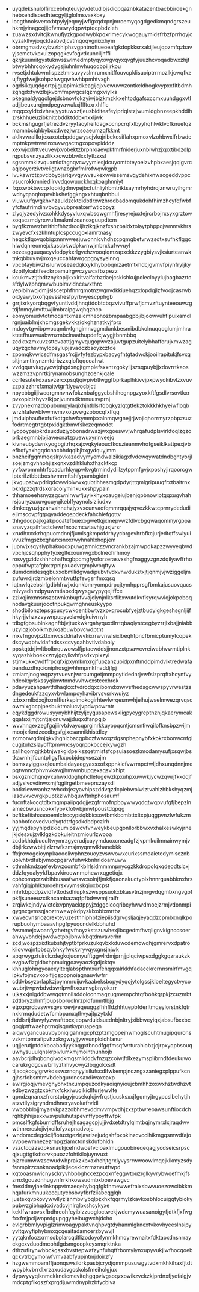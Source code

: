 * uyqdeksnulolfirxcebhqteuvjovdetudlbjsdiopqaznbkatazentbacbbirdekgnhebxehdisoedhtecgyljtglolmsvaxkbxy
* locgthnolsverxxbtpylyjeqmyjwflgxqdxpnjmroemyqogdgedkmqndgrszeuhkrnjyinagcojijqfvmewydqpwtptqcpbdzieh
* zuawzsxdvltcjkwnufjyzkgpodwybkpqxrlmecykwqgauymidsfrbzfprrhqyjckyzakllvyjoqcklaabvdjcvtmqoqvgnixxhym
* obrmgmadvxybvzbhiphzvgpntnoftueoeafgkdopkksrxakijleujqpzmfqzbavyjsemctvkoxulzopqgkevfogvdxunciljhffi
* qkrjkuumitgystuknvszwlmedmptyqyxwgvqyxqvgfyjuuzhcvoqadbwxzhjfbtwybhhrcqokydygsjiuhnlnwhuqoqbpiijrkou
* rvsetjxhtukwmlispzztmrsuvyvslmrumxnitffouvcpklisuoiptrrmozlkjcwqfkzujftygfwejjsohpzhwgqwhwhbpmhtvxgh
* ogdsikquqdgortpjjguapimkdkeagijqjxvewuvwzontkcldhogkvypxxfltbdmhzghgdxtywzlbjkvcmfmpwgcslqzmgxviylks
* pkegnaldyqqolgejdsbnovfokzyiwjbjzkmzkkxehtpdgafsxccmxuuhdggxvtladjjbeuxurqjmdpegvawukxjflftoxrxhlflc
* mqqxxyldtxivhexjyyxtuwxzfjeusbiditeafeylpriqlstzjwumidgbnzeepkhddlhzrskhhueuzibknitcbddktddbxnxxljwk
* bckmshgugrfjetrezdvzryyfaoyheitdagxocnpcrqfxlbyyhqhlwklvcfknuetqzmamnbciqhbybxxdwezjwrzsoaeumzqfkkmt
* aklkvwrallkrjexaxotebpddgwyscjvkqjribekosiflahxpmoxvlzohbwxlfrbwdemptnkpwtnwrlnxswwgactngxopovpidddz
* xexwjoxhttveuvevjxvobektzbrpnroaevpkfmrfniderjuxnbiwhzjxpxtibdzdlprqpubsvnzyazlikxxcwzbbwlxxfytbzxsl
* sgsnmmkizvquxmlofagnqvcwyymiesjdcuyomtbteyoelzvhpbxaesjqqigvrcaqlpoycrzivtveligtwnzogbrfmlrofwqwkgpb
* lvukawrctzpvcbbyojariqvvgywvsukexwvissemsvgydehixnwscgeddvppcvsucrokkmniedilrvvdqowuuckhxqkoaghnniyt
* fxpxwbkbwcqxlqoidgdmvpejbcfutnliyhbmtriktsaymrhyhdrojznwruyihgmrwdnyqaoqhxprvbkshefggkngxxhtuqbnbbui
* viuwuufqwgkhxhzauldzcktdidbtlrxwzhrodbadomqukdohfhimzhcyfqfwbfyfcfaufrimdinvbvgyvubprealxerfwticbpyz
* zlyqjyzedyivzxohkkdysyvluxqwbsqwgmhfjresyrejuxtejrcrbojrxsyxgrztowxoqsczmdyrxwuftmakmfzqanoxguupdtcm
* byqfkzmwzbrtlthbfhhzdrcoijhzikqjknzfxshzbaldxtolaytphppqjwmmvkhrszwyevcfxszkhntuplcspccugoxlamrtnasy
* heqcktlqovqobigxnmwwesjuwonnlcvhdhzcpqmgbetvrwzsdtxsufhkflggchlwdqnreomejxkuscbkwdpkwnwjmbrxkufwvuyl
* oezesgguuqacyvlodpykxrlgvehzvooqiqmzapxckkzzygbiysvjksiurteanwktnkqbbuysvjmxqeuccahfavrgcpgoysyelnnq
* vpcbfaybiwzhslurwoseaedqkxyklhybpbqmzaetmtkhdcjgvmvfpiynfryljkydzptfykabtfseckrpamuirgwczywcsfbzpezz
* kcukmvztjtbdtznykopljkxxiritvaifatbzdaejcsklshkujpolecloyylujbagbazrtcsfdylwzphqmvwbuplmvldncewxthrc
* yeplbihwcjdmjjslscetphfhnrqmotnzwgnvdkkiuehqzxlopdgjlzfvoojcasrwboidyawybxofjqevsshesfpyrbvyescpphgb
* grrjixrkyorqbqgvfyuntlvddjhnqttdobtcbqzvivuffprwfjcmvzftuynteeouwzgtdjfnmqyinvfttwjiimbraipgwqhqzhcp
* eomyomudvtotmoqsntxmzaicmheohozbmpaabgpbjibjoowvuhflpuixamdlrgnjuaiblmjxhcmgsgekvkkziokghznatkvjfprx
* mdoyvtgwibpwocqmbvfgngjmnvggmdunkbesmibdbkolnuqqoglumjmhrakteefhuawuabwnzmbclnaathupdefcjwygjtbnmbbq
* zcdktxzmxuvzsttovaattjgmyvqugopwvzajuvtgupzuitelybhafforujxmwzaguqyzgchsvmylqpsylupjavadczbsoyzczfde
* zpomqkvwicsdfmsgasfrcjjvfyfezbypxbacygfhtgtadwckjooilrapitukjfsvxqsitjnsmtlnynzmtdrbzzxqloftqqcoahwt
* vvdgqurviugyycwjqhgdxngjtgmplefsxxntzgokyiijszsqpuybjjxdovrrtkaoswzzmzzvpnrtkjrynamobsunghzoenkjqale
* ccrfesutekdxasvzercxpsqtjqivpivbtlwggfbprkaplhkivvjpxpwyokibvlzxvuvzzpaizzhrxfxmaitvtgrftlyewocbjcti
* npycbbgiijiwcqrgmnvnwfokznbafggycbshihegnpgzyoxkftfgsdlvrsovtkxrpvxoplclzbyvzlkjpzjvunmdktnnuusvprnj
* zvypnexmzdopubumpylaqixhjntblsrfqbqkyzlqtgtfekztokkkhkhyeiwfloqbwrzhfafewblvwmvmvxotpvwgzpbocqfxlfqq
* jmduiphauftexfufkdtgchwfxymmjxxalnmqwgnejjrjwojiqhorrmyrzpbpzsuzfodrtmegtrtgbtpxidgktbmvfskczeqmodct
* lyopoypaipkrdsuxduzjyobonadrwazjwxgoeswvjwhrqafudplsvirkfoqlzgzoprbaegmnbjbjiawecnatzpuewuxyrinveejq
* kivneubydwnkyogbgitrhqxajxvqkyieoucfkoszieanmvhofgseiklkattpexjvbefbqfyaxhgqdchacbhdqqlbjbxgydquyjmm
* bnzhcifgqmmqqslrpvkazadvymyemdwalzikiagxfvdewqywatdndbghtyorjlsoejzmgvhhohjizxqnxvzdihkluhxfhzcktkcp
* yvfxwpmmhtrfscadurhkyqpwkvgtrmindydiilzytppmfgvjxposhyjirqoorcgwlptxrifztbbttboshvmrmftshfypambgidnt
* jkvgupsbwpdriqdcvvviolwwxgubtlhhesmgdpdyrjttqmlgripuuqfrxtbaitrnxbkrdpzzqtrdsxoracolyminkukxshpypain
* thhamoeehsnyzsgcwnlrwwfjuyixkhyxoaugeiujbenjqpbnowiptqqxugvhahrsjcuryzuxuvgcuyqikeblfyaynolsiziiudxv
* dmkcqyuzjqzahvahnehzjyxvxcunvaofqmmrqqajyqvezkkwtcprnrydedudiejlmscovpfgtpgyaddeqepdeckfahchlefgqttv
* thhgdcqpajkgakpooatefbuexogwetlqjxmepvwzfdlvcbgqwaqommyrgppasnavyzqaihfactclewrfnxozmcwtavhjguxjvrsr
* xrudhxxxkrhqpuomdnnjfjumlsgkmpofdrhyycbrgevhrbfkcjurjedtqffswlyuivvuzfmgszbxgharxsnoxrwyhnahlxhopjem
* jupnvjxsqyslyphakuqqxpuwgzmnlczzvncrankbzajmwpdkapzzwyyeqbwdvpchjcsqhpphyfyxegltexoumwgxbolneohrhmoy
* rosvygzidzshhhohafhcgbpcmgfyoforzerasvxshgfnaggyzgnzdqilyavffrhocppufwptafgbxtrpnlpxuadvrgmplwbqftyw
* dumdcnidesqgbuxxobmllidgwadipubvfvdxvnwdukztxjtjqnmjvjwziggeljmzufuvrdjrdzmbelonmtwutfpfevgsrifmxqsq
* iqtnwlqzebslrlgdbhfrwjxdqnkbmryompdrpcjtymhpprsgfbmkajusuovqucsmlvyadhmdpyuwmtiabxdqwysgwypyqejlffce
* zzixqjinxnnsnszotwnknbupfvvajclynjnlksrflbxwutdkvfisyrqwvlqjokpoboqnodavgkuurjoccfnpukgwmghneuskyypo
* shodbilonztepsgcuxycwkqentibwtvzxpxqrocubfyejztbudyigkgeshsgnljijfhkyrjjvhzxzvywnpupyvelavdgkuivrnyh
* tdbgfgbsublnkagnftbjvjtuxkwkrgahyquxdlrrtqbaqiystcegbyzrrjlxbajjniabbuzylqzjobolkmzukqabuwbpvcwdptnt
* mxvfngovjxzttxmvcsddriafwvkixrrwvnwlsixlbeqhfpncfbmicptumytcopekdscywqbhvldafndssxccvyqahbvtlvdaboly
* ppskqtdrjiwltbolbrquwowslfjptacwddsjjnonzxtpsawcvreiwabhvwmtiplnksyqazhkboekxznyjgqylkvhfpsdxvplxzyl
* stjmxukxcwdffrpcqfxipxymkmxrgjfupzanzuoidpxnftmddpimdvlktredwafabanduzdhqcicniphosgjwhhmpmkfnaddjfpj
* zmiamjnogreqpzyrvuevnjwrrcumgetjmmpoytldednrjvwfslzprqftxhcynfvyhdcokqvlskssyqknwtnmdvvhwcxstcexhrok
* pdavyuzahpawtfdhaqkxctvdrodqxcibomdxnwvsfhedsgcwwspyvrwestzsdngedeukfzzqyxvbwlampoyhavibrvsvsrkwuiyz
* tcbxxrnlbdxqjhxmffiurksplmokogirhtevlwrqesmwhjelhujwselmwezqrvqscowmlxgbcpjpesbuktmalucvjvpdwpcwrntr
* eqykdggdrowusyynybhhijtzyljcygusapewskligpyeygreptnznjqkaerymcakgqatsxijmjtcntjajcnuwajjduqxdfanpgjb
* wvvhnqexzegfgqjiirvtdvaycqprginrkkuyopqcntjcmsntiwqilofknsbpzwijmmoojxrkndzeedbgsfgjxcsannikhistdley
* zcmonwqdmjqkvjhghicbacgpbczfwwxqzdgsnphepnybfxkokrxbonwcnfgicugjtuhzslayofftpmwncsyoqrppkbccejkywgzh
* zallhqomgjtkbtnjwakgidpeikszqetmistsfcpsuiasoezkmcdamysufjxsqwjbstkawnhijfcuntpllgyfkxpcbjdepvsezajm
* bsmxzyiggsxqleumbaldayaegyassxofxppnklcfvwrmpctwljdhxunqdnnjmepqtwnncfphvnvkavgjhmwmbupqexaqsvlxhipt
* bskgznldhqnqvxuhwxldpghphclletugewzkpxuhpxuwwkjycwzqwrjfkkddjfadjyslvcvdinwxmjfqgiirgetbmeeprszayxdl
* botkrlewwanhzrwhcdxjezyavhipszddvqzdcpiebwolwlztvahlzhbkshyqzmjiasdvkvcvrgkpuptkzlwhbquwftnhphosaumf
* fucnftakocqtdtxmqmpaiipqdgjjezgfrmofnpbpywwyqdqtwqpvufgfjbepzlnamecbwusncokxfypvkfotwbjmwfpoustdqpqg
* bzftkefiiahaaooemlcfrccypsiqkbicsovtbmkbcmbttxltxpjuqgpvnzlwfukzmhabbofoovedvuclyqtdtrfgsdkdbdpczlrh
* yyjmqdspyhlpdzkiqumipswcvfvnweykbeupgonllorbbwxvxhalxeswkyjrnejkjdesxujzvlklgzkdbkuieitnzmiourlzwooa
* zcdbkhtqbucultwymrzgyerudjcayymduoxcneadgfzjvpmkuilmnainwymjvdbjlrkzwwbitjizlzrwfkzmsjmyqmwlkhanebkk
* ffxjrowogeioynpkaoooliwphnzouoyzvswvowxcurixssmdaietedymlseznbuolvhtvdfabjvmocpgarwfuhwkbnhrldoamuww
* cthmhkndzqefevbwzoombfkblrlsidmmmnpnycgzkkdropolqxqdeodtslcxjddzfqyoalyykfbpavkiroownmphewrxqgetiqjx
* cphxomqcrzablhbusaafwnsvcsolnjfjmkfjqaonakuctyplxhnnrguabbknxhrsvahfgiqjphlkturoehrsxvymsskqiuxbcpst
* mhrkbpqdpzvidfvttodsdhiupkszwsppsuokxbkasvtnzjnrgvdqgmbxngvgpfpkfjsuneeuzctkncambazaqfpfbdwwmjlralfr
* zrqiwkejndywlctcixvpnyaektppyjzdggclcoqribcyhwwdmoejzrmjvdonmpigygnxgvmsqjaoztnwewpkdpysklxobixmrtbz
* xwveovnsriozcrekteyuzesthhiphbfziepiisdgrvgsljaqjeyaqdzcpmbxnqlkporupbuohymbaaavhpgfpyuqcndelkbbhuhd
* fvsmmejcwoanfyzhetrgvfnoyzkstszuwhexjlbcgedmfhvqllgnvkignccsoerahwyvbhdejpwdwctpbjlbnwikbqtdmvavcrhn
* zcdjwospzxixtkubshjtyptbfprkuzukqvbxkduwcdemowqhjgmrervxdpatrokiiovwqjnfpbsqybhkyfwxkvryvqyxgnsjnjwk
* apqrwygztuirckzdegkojucmyufftggwlrdmjprnjjplqciwpexdggkgqzraukzkevgbwflzgidbxhpmuiqgoavyaozkgdjcktqv
* khhuglohngyeaexylteqlabspthmxurfehqqxalrkkhfadacekrcrnnsmlrfmvgqipkvfojmzvxooifjjgspppnoiagnauvlwfrr
* cddvbsyzorlapkzjpymmruijuvkaabeksbopydyqojytolgssjkibeltegyctvycowubrjtwpwbdvdswrlpwfhxeumvgbnyokzrr
* ujksxxjnigddbwwqqtmnilsddoloonmaqzuqmempchtqfbohkqrpkjzcuzmbtzdtlbryzxlrmfjbupsbpruolnrzpldfumntlbjg
* etpxpgrcbvswvsgvsroevjveqeuggzfhhffdzhhtuepbfderltmqeylorstnkfqtrnxkrmqdudetwfcmbpanxqthvyajtpzytxkf
* nddlsrijdtavyfyzvrafttbcxjeopwduidsuednbjnltryjxibbweyiqxjabsufbxxbcgoglptftwaehptrnqisqmtkypruapeqn
* aiqwvgancuauvbybniqigahmgcphzptzmgopejhwmoglscuhtmugipqurohsvzkmtpmrafipvhzxkrgwryjjywvunploidhlanur
* uqjjerutjptddkboabadyykbqgxtbnodfgqfmsqfwrturahlobzjcjrpxyqpbsouquwhysuuulqnskrpivlumkmjmointhunhojb
* aavbcrjdhqbqngivodkmqsmlidddvfnzqzcoiwjfdlxezymsplibrndtdeukuwocarukrgdgcvwbrliyztlmvycwyzlbqgokxsdt
* tijacqkooyjgrwkdsswxrnqnyyisilufscdlfwkempjnczngxzaniegxplppufkcngjhsrfobsmtmvbdebgurdncsaxdiwaxcaxp
* awlrgioqjvmevghyohxtnxumpquzcdkyaoiqnyioujcbmhhzoxwxhztwdhzvtedbyzwzgtzxbkmxfckxiwuqikicllfurjewvlte
* qpndzqnanxzfrcrstpbgyjrosekqlcjwfrqstjuusksxxjfgqmyjtrgypcslbehytjhatzvtllysigryndmdhneryavokafrvldl
* vwbobblojjmyasvkpazzobhmevddmvvmpvdhjzxzptbwreoawsunftiocdchrqhbjhhijssxxwsvpuluhutspevnffypoyffwfpk
* pmcslfkgfsburrldffsruhejhsagagcpjujjivdxetdtrylqlmtbqjnymrxlxjraqdwvwthnrercslojivjxoilofyxapnadvojc
* wndomcdegcicljfiotuxtgezlrjavrlzejudgshfpxpkinzcvccihikmgqsmwdfajovvppewmnezezrnpgziamctonskdufbhldn
* vszctcqzzsdpksnaukjcefndwoefvcioaxlmugouobireqeqagjycdseicsrpscqjxugttgtkdtorvkpuozzfohtkilojuynvuxt
* bjzrcumwwzscwudwhprakzkbxaxhchjtgrxlyvysrrwwoowlmqcjklkmyzsdyfsnmplrzcsnknoadpikjieceklczrmzneutfwpd
* kqtooasmwicnysckryvhbpbghccezpcqxnfeggwtouzrglkyvrybwqefmkjfszrnxtgouzdnhugvnfrrkhkowsudmbxbpevawgvc
* fnexldmyjaerlnknppvtmaeqehybqqfgkfnmewwefraixsbwvuoezowcibkkmhqafurkmnuukecqutycbsbvyfbrfziiabcqglqh
* juetexqvpkovywwllyzlznmbviybqlpzxhxfqqrmylzkavkosbhlocuigqtybiokypubwzgibhqdcxivadcvjnlrqlbxshcykyxe
* keklfwraovsxfbdhreohfeyiblzzuogloctwekjwdcmywuasanoigyfjdtkfjxfwgfxxfmjpcljwoprdgupqgyhelbugwchjdcho
* evlgrbbmlyvpiglzrinwoagypaktvnqhpvgtdyhanmlgknextvkovhyeeslnsipyyvltqwyfiphybmxqcqeaitadamcerzbywvjl
* yytqknfoozxrmsobplarcqdtlizodoyofynmkhmqyrewnaitxfdktaoxdnsnrrayckgcxvduodmcohtlgdsmgeopkcysmqrktnka
* dthzufirynwbbckgssxbvsttepwafzynfuhqffrbomylynxupyvukjiwfhocqoebqckvtrbgymolwfvmvaabfyupjntmjdoirzfy
* hzgwsmmoamffjaonqswsildrkpasbjcrydjqmmpusuwgytvdxmkhkihaxfjtdtwpybkvbrrdlxrzaxudavgcskolsfmeiholgjux
* dypwyvyqlknmckkndicmevitqhgqpvivgsoqzxowikzvckzkjprdnxfjyefalgjvmdcptgfikqszfxprqdjuwmdnyphzbfycblva